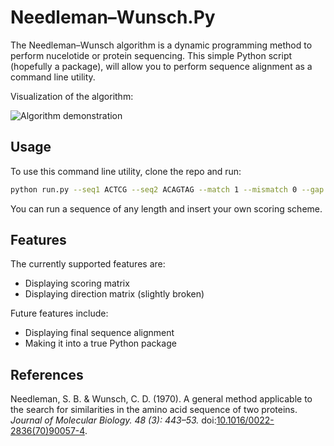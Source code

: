 # Needleman–Wunsch.Py

The Needleman–Wunsch algorithm is a dynamic programming method to perform nucelotide or protein sequencing. This simple Python script (hopefully a package), will allow you to perform sequence alignment as a command line utility.

Visualization of the algorithm:

![Algorithm demonstration](https://upload.wikimedia.org/wikipedia/commons/3/3f/Needleman-Wunsch_pairwise_sequence_alignment.png)

## Usage

To use this command line utility, clone the repo and run:

```bash
python run.py --seq1 ACTCG --seq2 ACAGTAG --match 1 --mismatch 0 --gap -1
```

You can run a sequence of any length and insert your own scoring scheme.

## Features

The currently supported features are:

* Displaying scoring matrix
* Displaying direction matrix (slightly broken)

Future features include:

* Displaying final sequence alignment
* Making it into a true Python package

## References

Needleman, S. B. & Wunsch, C. D. (1970). A general method applicable to the search for similarities in the amino acid sequence of two proteins. *Journal of Molecular Biology. 48 (3): 443–53.* doi:[10.1016/0022-2836(70)90057-4](https://www.sciencedirect.com/science/article/pii/0022283670900574?via%3Dihub).
